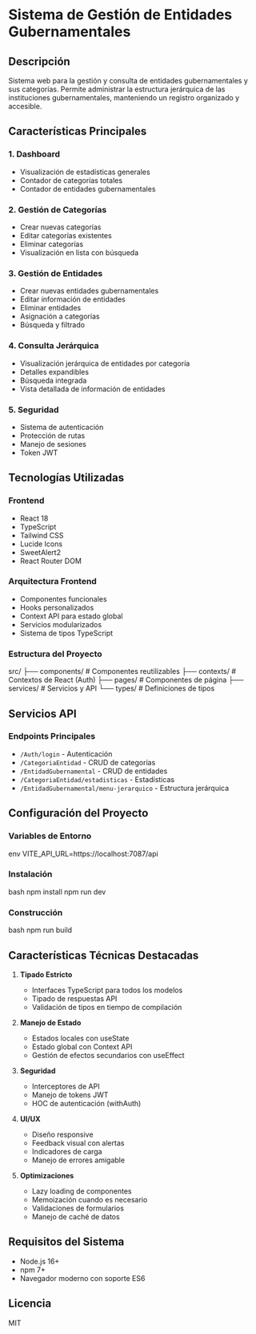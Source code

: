 # Sistema de Gestión de Entidades Gubernamentales

## Descripción
Sistema web para la gestión y consulta de entidades gubernamentales y sus categorías. Permite administrar la estructura jerárquica de las instituciones gubernamentales, manteniendo un registro organizado y accesible.

## Características Principales

### 1. Dashboard
- Visualización de estadísticas generales
- Contador de categorías totales
- Contador de entidades gubernamentales

### 2. Gestión de Categorías
- Crear nuevas categorías
- Editar categorías existentes
- Eliminar categorías
- Visualización en lista con búsqueda

### 3. Gestión de Entidades
- Crear nuevas entidades gubernamentales
- Editar información de entidades
- Eliminar entidades
- Asignación a categorías
- Búsqueda y filtrado

### 4. Consulta Jerárquica
- Visualización jerárquica de entidades por categoría
- Detalles expandibles
- Búsqueda integrada
- Vista detallada de información de entidades

### 5. Seguridad
- Sistema de autenticación
- Protección de rutas
- Manejo de sesiones
- Token JWT

## Tecnologías Utilizadas

### Frontend
- React 18
- TypeScript
- Tailwind CSS
- Lucide Icons
- SweetAlert2
- React Router DOM

### Arquitectura Frontend
- Componentes funcionales
- Hooks personalizados
- Context API para estado global
- Servicios modularizados
- Sistema de tipos TypeScript

### Estructura del Proyecto 
src/
├── components/ # Componentes reutilizables
├── contexts/ # Contextos de React (Auth)
├── pages/ # Componentes de página
├── services/ # Servicios y API
└── types/ # Definiciones de tipos


## Servicios API

### Endpoints Principales
- `/Auth/login` - Autenticación
- `/CategoriaEntidad` - CRUD de categorías
- `/EntidadGubernamental` - CRUD de entidades
- `/CategoriaEntidad/estadisticas` - Estadísticas
- `/EntidadGubernamental/menu-jerarquico` - Estructura jerárquica

## Configuración del Proyecto

### Variables de Entorno
env
VITE_API_URL=https://localhost:7087/api

### Instalación
bash
npm install
npm run dev

### Construcción
bash
npm run build


## Características Técnicas Destacadas

1. **Tipado Estricto**
   - Interfaces TypeScript para todos los modelos
   - Tipado de respuestas API
   - Validación de tipos en tiempo de compilación

2. **Manejo de Estado**
   - Estados locales con useState
   - Estado global con Context API
   - Gestión de efectos secundarios con useEffect

3. **Seguridad**
   - Interceptores de API
   - Manejo de tokens JWT
   - HOC de autenticación (withAuth)

4. **UI/UX**
   - Diseño responsive
   - Feedback visual con alertas
   - Indicadores de carga
   - Manejo de errores amigable

5. **Optimizaciones**
   - Lazy loading de componentes
   - Memoización cuando es necesario
   - Validaciones de formularios
   - Manejo de caché de datos

## Requisitos del Sistema
- Node.js 16+
- npm 7+
- Navegador moderno con soporte ES6

## Licencia
MIT